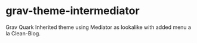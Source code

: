 # grav-theme-intermediator
Grav Quark Inherited theme using Mediator as lookalike with added menu a la Clean-Blog.
